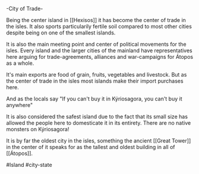 -City of Trade-

Being the center island in [[Hexisos]] it has become the center of trade in the isles. It also sports particularily fertile soil compared to most other cities despite being on one of the smallest islands.

It is also the main meeting point and center of political movements for the isles. Every island and the larger cities of the mainland have representatives here arguing for trade-agreements, alliances and war-campaigns for Átopos as a whole.

It's main exports are food of grain, fruits, vegetables and livestock. But as the center of trade in the isles most islands make their import purchases here.

And as the locals say "If you can't buy it in Kýriosagora, you can't buy it anywhere"

It is also considered the safest island due to the fact that its small size has allowed the people here to domesticate it in its entirety. There are no native monsters on Kýriosagora!

It is by far the oldest city in the isles, something the ancient [[Great Tower]] in the center of it speaks for as the tallest and oldest building in all of [[Átopos]].

#Island #city-state


